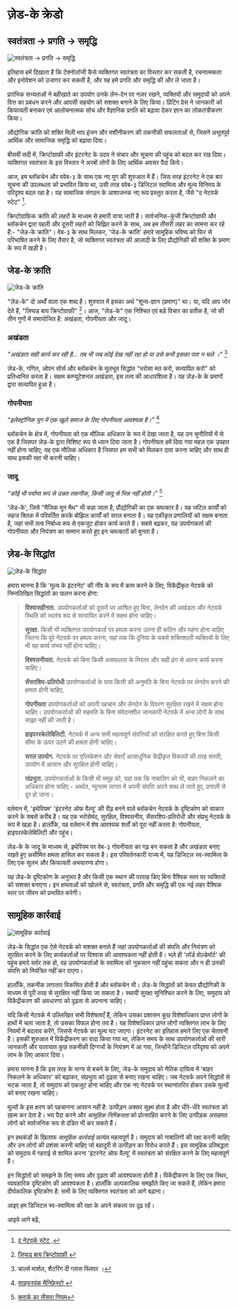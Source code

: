 # ज़ेड-के क्रेडो 

## स्वतंत्रता → प्रगति → समृद्धि

![स्वतंत्रता → प्रगति → समृद्धि ](freedom-progress-prosperity.jpeg)

इतिहास हमें दिखाता है कि टेक्नोलॉजी कैसे व्यक्तिगत स्वतंत्रता का विस्तार कर सकती है, रचनात्मकता और इनोवेशन को उजागर कर सकती है, और यह हमे प्रगति और समृद्धि की और ले जाता है।

प्रारंभिक सभ्यताओं ने बहीखाते का उपयोग उनके लेन-देन पर नज़र रखने, व्यक्तियों और समुदायों को अपने वित्त का प्रबंधन करने और आपसी सहयोग को सशक्त बनाने के लिए किया। प्रिंटिंग प्रेस ने जानकारी को किफायती बनाकर एवं आलोचनात्मक सोच और वैज्ञानिक प्रगति को बढ़ावा देकर ज्ञान का लोकतंत्रीकरण किया।

औद्योगिक क्रांति को शक्ति मिली भाप इंजन और मशीनीकरण की तकनीकी सफलताओं से, जिसने अभूतपूर्व आर्थिक और सामाजिक समृद्धि को बढ़ावा दिया।

बीसवीं सदी में, क्रिप्टोग्राफी और इंटरनेट के उदय ने संचार और सूचना की पहुंच को बदल कर रख दिया। व्यक्तिगत स्वतंत्रता के इस विस्तार ने अरबों लोगों के लिए आर्थिक अवसर पैदा किये।

आज, हम ब्लॉकचेन और ववेब-३ के साथ एक नए युग की शुरुआत में हैं। जिस तरह इंटरनेट ने एक बार सूचना की उपलब्धता को प्रभावित किया था, उसी तरह ववेब-३ डिजिटल स्वामित्व और मूल्य विनिमय के परिदृश्य बदल रहा है। यह सामाजिक संगठन के आशाजनक नए रूप प्रस्तुत करता है, जैसे "द नेटवर्क स्टेट" [^1].

क्रिप्टोग्राफ़िक क्रांति की लहरों के माध्यम से हमारी यात्रा जारी है। सार्वजनिक-कुंजी क्रिप्टोग्राफी और ब्लॉकचेन द्वारा पहली और दूसरी लहरों को चिह्नित करने के साथ, अब हम तीसरी लहर का सामना कर रहे हैं:- "जेड-के क्रांति"। वेब-३ के साथ मिलकर, 'जेड-के क्रांति' हमारे सामूहिक भविष्य को फिर से परिभाषित करने के लिए तैयार है, जो व्यक्तिगत स्वतंत्रता की आज़ादी के लिए प्रौद्योगिकी की शक्ति के प्रमाण के रूप में खड़ी है।

## जेड-के क्रांति

![जेड-के क्रांति](zk-revolution.jpeg)

"ज़ेड-के" दो अर्थों वाला एक शब्द है। शुरुवात में इसका अर्थ "शून्य-ज्ञान (प्रमाण)" था। या, यदि आप जोर देते हैं, "ज़िप्पड बाय क्रिप्टोग्राफ़ी" [^2]। आज, "ज़ेड-के" एक निश्चित एवं बड़े विचार का प्रतीक है, जो की तीन गुणों में समायोजित है: अखंडता, गोपनीयता और जादू।

### अखंडता

*"अखंडता सही कार्य कर रही है... तब भी जब कोई देख नहीं रहा हो या उसे कभी इसका पता न चले ।"* [^3]

ज़ेड-के, गणित, ओपन सोर्स और ब्लॉकचेन के मूलभूत सिद्धांत "भरोसा मत करो, सत्यापित करो" को प्रतिध्वनित करता है। सक्षम कम्प्यूटेशनल अखंडता, इस तत्व की आधारशिला है। यह ज़ेड-के के प्रमाणों द्वारा सत्यापित हुआ है।

### गोपनीयता

“*इलेक्ट्रॉनिक युग में एक खुले समाज के लिए गोपनीयता आवश्यक है।”* [^4]

ब्लॉकचेन के क्षेत्र में, गोपनीयता को एक मौलिक अधिकार के रूप में देखा जाता है, यह उन चुनौतियों में से एक है जिसपर ज़ेड-के द्वारा विशिष्ट रूप से ध्यान दिया जाता है। गोपनीयता हमें दिया गया महज़ एक उपहार नहीं होना चाहिए; यह एक मौलिक अधिकार है जिसपर हम सभी को मिलकर दावा करना चाहिए और साथ ही साथ इसकी रक्षा भी करनी चाहिए।

### जादू

*“कोई भी पर्याप्त रूप से उन्नत तकनीक, किसी जादू से भिन्न नहीं होती।”* [^5]

'ज़ेड-के', जिसे "मैजिक मून मैथ" भी कहा जाता है, प्रौद्योगिकी का एक चमत्कार है। यह जटिल कार्यों को सहज क्लिक में परिवर्तित करके बोझिल कार्यों को सरल बनाता है। यह एकीकृत प्रणालियों को सक्षम बनाता है, जहां सभी तत्व निर्बाध्य रूप से एकजुट होकर कार्य करते हैं। सबसे बढ़कर, यह उपयोगकर्ता की गोपनीयता और नियंत्रण का सम्मान करते हुए इन चमत्कारों को बुनता है।

## ज़ेड-के सिद्धांत

![ज़ेड-के सिद्धांत](zk-principles.jpeg)

हमारा मानना है कि 'मूल्य के इंटरनेट' की नींव के रूप में काम करने के लिए, विकेंद्रीकृत नेटवर्क को निम्नलिखित सिद्धांतों का पालन करना होगा:

> **विश्वासहीनता.** उपयोगकर्ताओं को दूसरों पर आश्रित हुए बिना, लेनदेन की अखंडता और नेटवर्क स्थिति को स्वतंत्र रूप से सत्यापित करने में सक्षम होना चाहिए।
> 
> **सुरक्षा.** किसी भी व्यक्तिगत उपयोगकर्ता पर हमला करना उतना ही कठिन और महंगा होना चाहिए जितना कि पूरे नेटवर्क पर हमला करना, यहां तक कि दुनिया के सबसे शक्तिशाली व्यक्तियों के लिए भी यह कार्य संभव नहीं होना चाहिए। 
> 
> **विश्वसनीयता.** नेटवर्क को बिना किसी असफलता के निरंतर और सही ढंग से अपना कार्य करना चाहिए।
> 
> **सेंसरशिप-प्रतिरोधी** उपयोगकर्ताओं के पास किसी की अनुमति के बिना नेटवर्क पर लेनदेन करने की क्षमता होनी चाहिए.
> 
> **गोपनीयता** उपयोगकर्ताओं को अपनी पहचान और लेनदेन के विवरण सुरक्षित रखने में सक्षम होना चाहिए। उपयोगकर्ताओं की सहमति के बिना संवेदनशील जानकारी नेटवर्क में अन्य लोगों के साथ साझा नहीं की जाती है।
> 
> **हाइपरस्केलेबिलिटी.** नेटवर्क में अन्य सभी महत्वपूर्ण संपत्तियों को संरक्षित करते हुए बिना किसी सीमा के ऊपर उठने की क्षमता होनी चाहिए।
> 
> **सरल उपयोग.** नेटवर्क पर एप्लिकेशन और सेवाएँ अत्याधुनिक केंद्रीकृत विकल्पों की तरह सस्ती, उपयोग में आसान और सुरक्षित होनी चाहिए।
> 
> **संप्रभुता.** उपयोगकर्ताओं के किसी भी समूह को, यहां तक कि नाबालिग को भी, बाहर निकलने का अधिकार होना चाहिए - अर्थात, न्यूनतम लागत में अपनी संपत्ति अपने साथ ले जाते हुए, प्रणाली से दूर हो जाना।

वर्तमान में, 'इथेरियम' 'इंटरनेट ऑफ वैल्यू' की रीढ़ बनने वाले ब्लॉकचेन नेटवर्क के दृष्टिकोण को साकार करने के सबसे करीब है। यह एक भरोसेमंद, सुरक्षित, विश्वसनीय, सेंसरशिप-प्रतिरोधी और संप्रभु नेटवर्क के रूप में खड़ा है। हालाँकि, यह वर्तमान में शेष 
आवश्यक शर्तों को पूरा नहीं करता है: गोपनीयता, हाइपरस्केलेबिलिटी और पहुंच।

ज़ेड-के के जादू के माध्यम से, इथेरियम पर वेब-३ गोपनीयता का गढ़ बन सकता है और अखंडता बनाए रखते हुए असीमित क्षमता हासिल कर सकता है। इस परिवर्तनकारी राज्य में, यह डिजिटल स्व-स्वामित्व के लिए एक सुलभ और किफायती अभयारण्य होगा। 

यह ज़ेड-के दृष्टिकोण के अनुरूप है और किसी एक स्थान की परवाह किए बिना वैश्विक स्तर पर व्यक्तियों को सशक्त बनाएगा। इन क्षमताओं को खोलने से, स्वतंत्रता, प्रगति और समृद्धि की एक नई लहर वैश्विक स्तर पर जीवन को प्रभावित करेगी।


## सामूहिक कार्रवाई

![सामूहिक कार्रवाई](the-collective-action.jpeg)

ज़ेड-के सिद्धांत एक ऐसे नेटवर्क को सशक्त बनाते हैं जहां उपयोगकर्ताओं की संपत्ति और नियंत्रण को सुरक्षित करने के लिए कार्यकर्ताओं पर विश्वास की आवश्यकता नहीं होती है। भले ही 'लॉर्ड वोल्डेमॉर्ट' की पहुंच हमारे सर्वर तक हो, वह उपयोगकर्ताओं के स्वामित्व को नुकसान नहीं पहुंचा सकता और न ही उनकी संपत्ति को नियंत्रित नहीं कर पाएगा।

हालाँकि, तकनीक लगातार विकसित होती है और ब्लॉकचेन भी। ज़ेड-के सिद्धांतों को केवल प्रौद्योगिकी के माध्यम से पूरी तरह से सुरक्षित नहीं किया जा सकता है। स्थायी सुरक्षा सुनिश्चित करने के लिए, समुदाय को विकेंद्रीकरण की अवधारणा को दृढ़ता से अपनाना चाहिए।

यदि किसी नेटवर्क में उल्लिखित सभी विशेषताएँ हैं, लेकिन उसका प्रशासन कुछ विशेषाधिकार प्राप्त लोगों के हाथों में चला जाता है, तो उसका विफल होना तय है। यह विशेषाधिकार प्राप्त लोगों व्यक्तिगत लाभ के लिए नियमों में बदलाव करेंगे, जिससे नेटवर्क का मूल्य घट जाएगा। इंटरनेट का इतिहास हमारे लिए एक चेतावनी है। इसकी शुरुआत में विकेंद्रीकरण का वादा किया गया था, लेकिन समय के साथ उपयोगकर्ताओं की सारी  जानकारी और यातायात कुछ तकनीकी दिग्गजों के नियंत्रण में आ गया, जिन्होंने डिजिटल परिदृश्य को अपने लाभ के लिए आकार दिया।

हमारा मानना ​​है कि इस तरह के भाग्य से बचने के लिए, जेड-के समुदाय को नैतिक दायित्व में 'बाहर निकलने के अधिकार' को बढ़ाकर, संप्रभुता को दृढ़ता से बनाए रखना चाहिए। जब नेटवर्क अपने सिद्धांतों से भटक जाता है, तो समुदाय को एकजुट होना चाहिए और एक नए नेटवर्क पर स्थानांतरित होकर उसके मूल्यों को बनाए रखना चाहिए।

मूल्यों के इस क्षरण को पहचानना आसान नहीं है: उत्पीड़न अक्सर सूक्ष्म होता है और धीरे-धीरे स्वतंत्रता को ख़त्म कर देता है। भय पैदा करने और *सामूहिक निष्क्रियता* को प्रोत्साहित करने के लिए उत्पीड़क असहमत लोगों को सार्वजनिक रूप से दंडित भी कर सकते हैं।

इन हथकंडों के खिलाफ *सामूहिक कार्रवाई* अत्यंत महत्वपूर्ण है। समुदाय को नाबालिगों की रक्षा करनी चाहिए और उन लोगों की प्रशंसा करनी चाहिए जो बहादुरी से उत्पीड़न का विरोध करते हैं। इस सामूहिक प्रतिबद्धता को समुदाय में गहराई से शामिल करना 'इंटरनेट ऑफ वैल्यू' में स्वतंत्रता को संरक्षित करने के लिए महत्वपूर्ण है।

इन सिद्धांतों को समझने के लिए समय और दृढ़ता की आवश्यकता होती है। विकेंद्रीकरण के लिए एक स्थिर, व्यावहारिक दृष्टिकोण की आवश्यकता है। हालाँकि अल्पकालिक समझौते किए जा सकते हैं, लेकिन हमारा दीर्घकालिक दृष्टिकोण है: सभी के लिए व्यक्तिगत स्वतंत्रता को आगे बढ़ाना।

आइए हम डिजिटल स्व-स्वामित्व की रक्षा के अपने संकल्प पर दृढ़ रहें।

आइये आगे बढ़ें,

[^1]: [द नेटवर्क स्टेट ](https://thenetworkstate.com/the-network-state-in-one-sentence).
[^2]: [ज़िप्पड बाय क्रिप्टोग्राफ़ी ](https://twitter.com/vitalikbuterin/status/1309298689156866048)
[^3]: चार्ल्स मार्शल, शैटरिंग दी ग्लास स्लिपर ।
[^4]: [साइफरपंक मैनिफ़ेस्टो ](https://nakamotoinstitute.org/static/docs/cypherpunk-manifesto.txt)
[^5]: [क्लार्क का तीसरा नियम](https://en.wikipedia.org/wiki/Clarke%27s_three_laws)